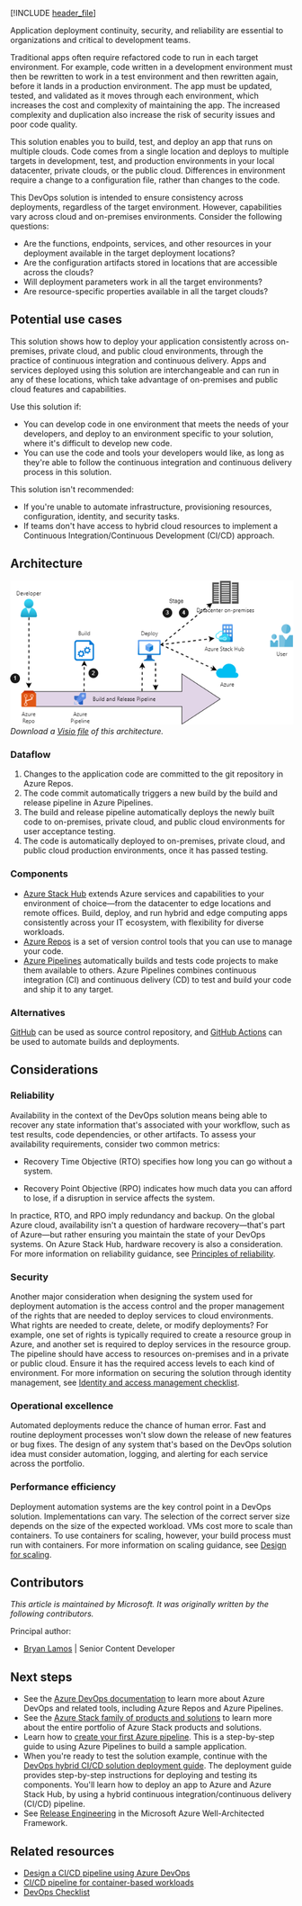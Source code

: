 [!INCLUDE [header_file](../../../includes/sol-idea-header.md)]

Application deployment continuity, security, and reliability are essential to organizations and critical to development teams.

Traditional apps often require refactored code to run in each target environment. For example, code written in a development environment must then be rewritten to work in a test environment and then rewritten again, before it lands in a production environment. The app must be updated, tested, and validated as it moves through each environment, which increases the cost and complexity of maintaining the app. The increased complexity and duplication also increase the risk of security issues and poor code quality.

This solution enables you to build, test, and deploy an app that runs on multiple clouds. Code comes from a single location and deploys to multiple targets in development, test, and production environments in your local datacenter, private clouds, or the public cloud. Differences in environment require a change to a configuration file, rather than changes to the code.

This DevOps solution is intended to ensure consistency across deployments, regardless of the target environment. However, capabilities vary across cloud and on-premises environments. Consider the following questions:

- Are the functions, endpoints, services, and other resources in your deployment available in the target deployment locations?
- Are the configuration artifacts stored in locations that are accessible across the clouds?
- Will deployment parameters work in all the target environments?
- Are resource-specific properties available in all the target clouds?

## Potential use cases

This solution shows how to deploy your application consistently across on-premises, private cloud, and public cloud environments, through the practice of continuous integration and continuous delivery. Apps and services deployed using this solution are interchangeable and can run in any of these locations, which take advantage of on-premises and public cloud features and capabilities.

Use this solution if:

- You can develop code in one environment that meets the needs of your developers, and deploy to an environment specific to your solution, where it's difficult to develop new code.
- You can use the code and tools your developers would like, as long as they're able to follow the continuous integration and continuous delivery process in this solution.

This solution isn't recommended:

- If you're unable to automate infrastructure, provisioning resources, configuration, identity, and security tasks.
- If teams don't have access to hybrid cloud resources to implement a Continuous Integration/Continuous Development (CI/CD) approach.

## Architecture

![Architecture diagram](../media/hybrid-continuous-integration.png)  
_Download a [Visio file](https://arch-center.azureedge.net/hybrid-continuous-integration.vsdx) of this architecture._

### Dataflow

1. Changes to the application code are committed to the git repository in Azure Repos.
1. The code commit automatically triggers a new build by the build and release pipeline in Azure Pipelines.
1. The build and release pipeline automatically deploys the newly built code to on-premises, private cloud, and public cloud environments for user acceptance testing.
1. The code is automatically deployed to on-premises, private cloud, and public cloud production environments, once it has passed testing.

### Components

- [Azure Stack Hub](https://azure.microsoft.com/products/azure-stack/hub) extends Azure services and capabilities to your environment of choice—from the datacenter to edge locations and remote offices. Build, deploy, and run hybrid and edge computing apps consistently across your IT ecosystem, with flexibility for diverse workloads.
- [Azure Repos](https://azure.microsoft.com/services/devops/repos) is a set of version control tools that you can use to manage your code.
- [Azure Pipelines](https://azure.microsoft.com/services/devops/pipelines) automatically builds and tests code projects to make them available to others. Azure Pipelines combines continuous integration (CI) and continuous delivery (CD) to test and build your code and ship it to any target.

### Alternatives

[GitHub](https://github.com) can be used as source control repository, and [GitHub Actions](https://github.com/features/actions) can be used to automate builds and deployments.

## Considerations

### Reliability

Availability in the context of the DevOps solution means being able to recover any state information that's associated with your workflow, such as test results, code dependencies, or other artifacts. To assess your availability requirements, consider two common metrics:

- Recovery Time Objective (RTO) specifies how long you can go without a system.

- Recovery Point Objective (RPO) indicates how much data you can afford to lose, if a disruption in service affects the system.

In practice, RTO, and RPO imply redundancy and backup. On the global Azure cloud, availability isn't a question of hardware recovery—that's part of Azure—but rather ensuring you maintain the state of your DevOps systems. On Azure Stack Hub, hardware recovery is also a consideration. For more information on reliability guidance, see [Principles of reliability](/azure/architecture/framework/resiliency/principles).

### Security

Another major consideration when designing the system used for deployment automation is the access control and the proper management of the rights that are needed to deploy services to cloud environments. What rights are needed to create, delete, or modify deployments? For example, one set of rights is typically required to create a resource group in Azure, and another set is required to deploy services in the resource group. The pipeline should have access to resources on-premises and in a private or public cloud. Ensure it has the required access levels to each kind of environment. For more information on securing the solution through identity management, see [Identity and access management checklist](/azure/architecture/framework/security/design-identity).

### Operational excellence

Automated deployments reduce the chance of human error. Fast and routine deployment processes won't slow down the release of new features or bug fixes. The design of any system that's based on the DevOps solution idea must consider automation, logging, and alerting for each service across the portfolio.

### Performance efficiency

Deployment automation systems are the key control point in a DevOps solution. Implementations can vary. The selection of the correct server size depends on the size of the expected workload. VMs cost more to scale than containers. To use containers for scaling, however, your build process must run with containers. For more information on scaling guidance, see [Design for scaling](/azure/architecture/framework/scalability/design-scale).

## Contributors

*This article is maintained by Microsoft. It was originally written by the following contributors.*

Principal author:

 * [Bryan Lamos](https://www.linkedin.com/in/bryanlamos) | Senior Content Developer

## Next steps

- See the [Azure DevOps documentation](/azure/devops) to learn more about Azure DevOps and related tools, including Azure Repos and Azure Pipelines.
- See the [Azure Stack family of products and solutions](/azure-stack) to learn more about the entire portfolio of Azure Stack products and solutions.
- Learn how to [create your first Azure pipeline](/azure/devops/pipelines/create-first-pipeline). This is a step-by-step guide to using Azure Pipelines to build a sample application.
- When you're ready to test the solution example, continue with the [DevOps hybrid CI/CD solution deployment guide](https://aka.ms/hybriddevopsdeploy). The deployment guide provides step-by-step instructions for deploying and testing its components. You'll learn how to deploy an app to Azure and Azure Stack Hub, by using a hybrid continuous integration/continuous delivery (CI/CD) pipeline.
- See [Release Engineering](/azure/architecture/framework/devops/release-engineering-app-dev) in the Microsoft Azure Well-Architected Framework.

## Related resources

- [Design a CI/CD pipeline using Azure DevOps](../../example-scenario/apps/devops-dotnet-webapp.yml)
- [CI/CD pipeline for container-based workloads](../../example-scenario/apps/devops-with-aks.yml)
- [DevOps Checklist](../../checklist/dev-ops.md)
